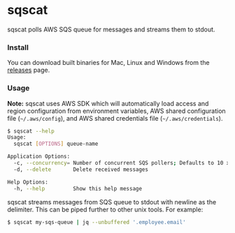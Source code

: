 # sqscat

sqscat polls AWS SQS queue for messages and streams them to stdout.

### Install

You can download built binaries for Mac, Linux and Windows from the
[releases](https://github.com/ppai-plivo/sqscat/releases) page.

### Usage

**Note:** sqscat uses AWS SDK which will automatically load access and region
configuration from environment variables, AWS shared configuration file
(`~/.aws/config`), and AWS shared credentials file (`~/.aws/credentials`).

```sh
$ sqscat --help
Usage:
  sqscat [OPTIONS] queue-name

Application Options:
  -c, --concurrency= Number of concurrent SQS pollers; Defaults to 10 x Num. of CPUs
  -d, --delete       Delete received messages

Help Options:
  -h, --help         Show this help message
```

sqscat streams messages from SQS queue to stdout with newline as the delimiter.
This can be piped further to other unix tools. For example:

```sh
$ sqscat my-sqs-queue | jq --unbuffered '.employee.email'
```
